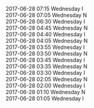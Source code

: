 2017-06-28 07:15 Wednesday  I  
2017-06-28 07:05 Wednesday  N  
2017-06-28 06:30 Wednesday  I  
2017-06-28 04:45 Wednesday  N  
2017-06-28 04:40 Wednesday  I  
2017-06-28 04:05 Wednesday  N  
2017-06-28 03:55 Wednesday  I  
2017-06-28 03:50 Wednesday  N  
2017-06-28 03:45 Wednesday  I  
2017-06-28 03:35 Wednesday  N  
2017-06-28 03:30 Wednesday  I  
2017-06-28 02:05 Wednesday  N  
2017-06-28 02:00 Wednesday  I  
2017-06-28 01:10 Wednesday  N  
2017-06-28 01:05 Wednesday  I  
